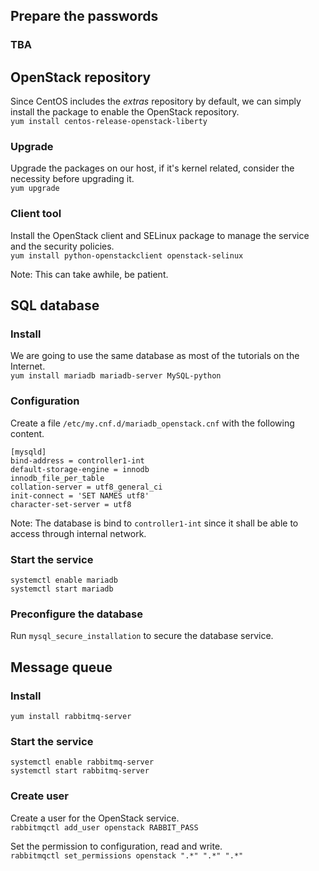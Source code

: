## Prepare the passwords
### TBA

## OpenStack repository
Since CentOS includes the _extras_ repository by default, we can simply install the package to enable the OpenStack repository.  
`yum install centos-release-openstack-liberty`

### Upgrade
Upgrade the packages on our host, if it's kernel related, consider the necessity before upgrading it.  
`yum upgrade`

### Client tool
Install the OpenStack client and SELinux package to manage the service and the security policies.  
`yum install python-openstackclient openstack-selinux`  

Note: This can take awhile, be patient.

## SQL database
### Install
We are going to use the same database as most of the tutorials on the Internet.  
`yum install mariadb mariadb-server MySQL-python`

### Configuration
Create a file `/etc/my.cnf.d/mariadb_openstack.cnf` with the following content.  
```
[mysqld]
bind-address = controller1-int
default-storage-engine = innodb
innodb_file_per_table
collation-server = utf8_general_ci
init-connect = 'SET NAMES utf8'
character-set-server = utf8
```

Note: The database is bind to `controller1-int` since it shall be able to access through internal network.

### Start the service
`systemctl enable mariadb`  
`systemctl start mariadb`

### Preconfigure the database
Run `mysql_secure_installation` to secure the database service.

## Message queue
### Install
`yum install rabbitmq-server`

### Start the service
`systemctl enable rabbitmq-server`  
`systemctl start rabbitmq-server`

### Create user
Create a user for the OpenStack service.  
`rabbitmqctl add_user openstack RABBIT_PASS`  

Set the permission to configuration, read and write.  
`rabbitmqctl set_permissions openstack ".*" ".*" ".*"`